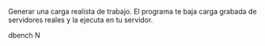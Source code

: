Generar una carga realista de trabajo.
El programa te baja carga grabada de servidores reales y la ejecuta en tu servidor.

dbench N
